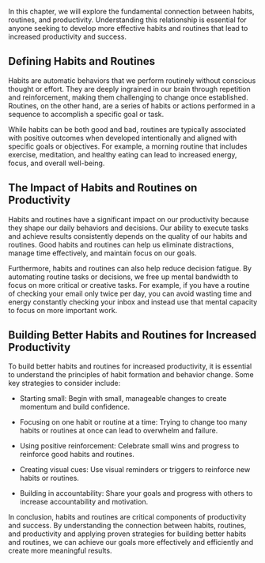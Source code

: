 
In this chapter, we will explore the fundamental connection between habits, routines, and productivity. Understanding this relationship is essential for anyone seeking to develop more effective habits and routines that lead to increased productivity and success.

## Defining Habits and Routines

Habits are automatic behaviors that we perform routinely without conscious thought or effort. They are deeply ingrained in our brain through repetition and reinforcement, making them challenging to change once established. Routines, on the other hand, are a series of habits or actions performed in a sequence to accomplish a specific goal or task.

While habits can be both good and bad, routines are typically associated with positive outcomes when developed intentionally and aligned with specific goals or objectives. For example, a morning routine that includes exercise, meditation, and healthy eating can lead to increased energy, focus, and overall well-being.

## The Impact of Habits and Routines on Productivity

Habits and routines have a significant impact on our productivity because they shape our daily behaviors and decisions. Our ability to execute tasks and achieve results consistently depends on the quality of our habits and routines. Good habits and routines can help us eliminate distractions, manage time effectively, and maintain focus on our goals.

Furthermore, habits and routines can also help reduce decision fatigue. By automating routine tasks or decisions, we free up mental bandwidth to focus on more critical or creative tasks. For example, if you have a routine of checking your email only twice per day, you can avoid wasting time and energy constantly checking your inbox and instead use that mental capacity to focus on more important work.

## Building Better Habits and Routines for Increased Productivity

To build better habits and routines for increased productivity, it is essential to understand the principles of habit formation and behavior change. Some key strategies to consider include:

- Starting small: Begin with small, manageable changes to create momentum and build confidence.

- Focusing on one habit or routine at a time: Trying to change too many habits or routines at once can lead to overwhelm and failure.

- Using positive reinforcement: Celebrate small wins and progress to reinforce good habits and routines.

- Creating visual cues: Use visual reminders or triggers to reinforce new habits or routines.

- Building in accountability: Share your goals and progress with others to increase accountability and motivation.

In conclusion, habits and routines are critical components of productivity and success. By understanding the connection between habits, routines, and productivity and applying proven strategies for building better habits and routines, we can achieve our goals more effectively and efficiently and create more meaningful results.

